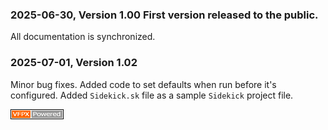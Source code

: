 ### 2025-06-30, Version 1.00 First version released to the public.

All documentation is synchronized.

### 2025-07-01, Version 1.02

Minor bug fixes. Added code to set defaults when run before it's configured.
Added `Sidekick.sk` file as a sample `Sidekick` project file.

![Picture](./documents/Images/vfpxpoweredby_alternative.gif)
